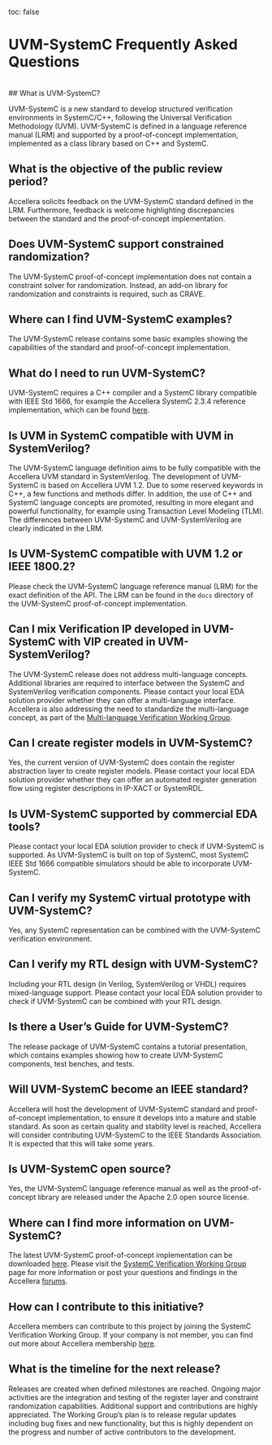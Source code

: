 toc: false

# UVM-SystemC Frequently Asked Questions
<br>
## What is UVM-SystemC?

UVM-SystemC is a new standard to develop structured verification environments in SystemC/C++, following the Universal Verification Methodology (UVM). UVM-SystemC is defined in a language reference manual (LRM) and supported by a proof-of-concept implementation, implemented as a class library based on C++ and SystemC.

## What is the objective of the public review period?

Accellera solicits feedback on the UVM-SystemC standard defined in the LRM. Furthermore, feedback is welcome highlighting discrepancies between the standard and the proof-of-concept implementation.

## Does UVM-SystemC support constrained randomization?

The UVM-SystemC proof-of-concept implementation does not contain a constraint solver for randomization. Instead, an add-on library for randomization and constraints is required, such as CRAVE.

## Where can I find UVM-SystemC examples?

The UVM-SystemC release contains some basic examples showing the capabilities of the standard and proof-of-concept implementation.

## What do I need to run UVM-SystemC?

UVM-SystemC requires a C++ compiler and a SystemC library compatible with IEEE Std 1666, for example the Accellera SystemC 2.3.4 reference implementation, which can be found [here](https://github.com/accellera-official/systemc/releases/tag/2.3.4).

## Is UVM in SystemC compatible with UVM in SystemVerilog?

The UVM-SystemC language definition aims to be fully compatible with the Accellera UVM standard in SystemVerilog. The development of UVM-SystemC is based on Accellera UVM 1.2. Due to some reserved keywords in C++, a few functions and methods differ. In addition, the use of C++ and SystemC language concepts are promoted, resulting in more elegant and powerful functionality, for example using Transaction Level Modeling (TLM). The differences between UVM-SystemC and UVM-SystemVerilog are clearly indicated in the LRM.

## Is UVM-SystemC compatible with UVM 1.2 or IEEE 1800.2?

Please check the UVM-SystemC language reference manual (LRM) for the exact definition of the API. The LRM can be found in the `docs` directory of the UVM-SystemC proof-of-concept implementation.

## Can I mix Verification IP developed in UVM-SystemC with VIP created in UVM-SystemVerilog?

The UVM-SystemC release does not address multi-language concepts. Additional libraries are required to interface between the SystemC and SystemVerilog verification components. Please contact your local EDA solution provider whether they can offer a multi-language interface. Accellera is also addressing the need to standardize the multi-language concept, as part of the [Multi-language Verification Working Group](https://www.accellera.org/activities/working-groups/multi-language). 

## Can I create register models in UVM-SystemC?

Yes, the current version of UVM-SystemC does contain the register abstraction layer to create register models. Please contact your local EDA solution provider whether they can offer an automated register generation flow using register descriptions in IP-XACT or SystemRDL.

## Is UVM-SystemC supported by commercial EDA tools?

Please contact your local EDA solution provider to check if UVM-SystemC is supported. As UVM-SystemC is built on top of SystemC, most SystemC IEEE Std 1666 compatible simulators should be able to incorporate UVM-SystemC.

## Can I verify my SystemC virtual prototype with UVM-SystemC?

Yes, any SystemC representation can be combined with the UVM-SystemC verification environment.

## Can I verify my RTL design with UVM-SystemC?

Including your RTL design (in Verilog, SystemVerilog or VHDL) requires mixed-language support. Please contact your local EDA solution provider to check if UVM-SystemC can be combined with your RTL design.

## Is there a User’s Guide for UVM-SystemC?

The release package of UVM-SystemC contains a tutorial presentation, which contains examples showing how to create UVM-SystemC components, test benches, and tests.

## Will UVM-SystemC become an IEEE standard?

Accellera will host the development of UVM-SystemC standard and proof-of-concept implementation, to ensure it develops into a mature and stable standard. As soon as certain quality and stability level is reached, Accellera will consider contributing UVM-SystemC to the IEEE Standards Association. It is expected that this will take some years.

## Is UVM-SystemC open source?

Yes, the UVM-SystemC language reference manual as well as the proof-of-concept library are released under the Apache 2.0 open source license.

## Where can I find more information on UVM-SystemC?

The latest UVM-SystemC proof-of-concept implementation can be downloaded [here](https://www.accellera.org/downloads/drafts-review).
Please visit the [SystemC Verification Working Group](https://www.accellera.org/activities/working-groups/systemc-verification) page for more information or post your questions and findings in the Accellera [forums](http://forums.accellera.org). 

## How can I contribute to this initiative?

Accellera members can contribute to this project by joining the SystemC Verification Working Group. If your company is not member, you can find out more about Accellera membership [here](https://www.accellera.org/about/join).

## What is the timeline for the next release?

Releases are created when defined milestones are reached. Ongoing major activities are the integration and testing of the register layer and constraint randomization capabilities. Additional support and contributions are highly appreciated. The Working Group’s plan is to release regular updates including bug fixes and new functionality, but this is highly dependent on the progress and number of active contributors to the development.
